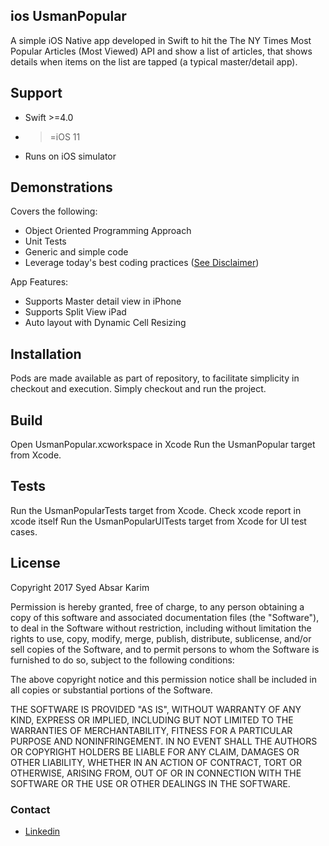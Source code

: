 ## ios UsmanPopular

A simple iOS Native app developed in Swift to hit the The NY Times Most Popular Articles (Most Viewed) API and show a list of articles, that shows details when items on the list are tapped (a typical master/detail app).

## Support 
* Swift >=4.0
* >=iOS 11
* Runs on iOS simulator

## Demonstrations

Covers the following:
* Object Oriented Programming Approach 
* Unit Tests 
* Generic and simple code 
* Leverage today's best coding practices ([See Disclaimer](#disclaimer))

App Features:
* Supports Master detail view in iPhone
* Supports Split View iPad
* Auto layout with Dynamic Cell Resizing
## Installation

Pods are made available as part of repository, to facilitate simplicity in checkout and execution. Simply checkout and run the project.

## Build
Open UsmanPopular.xcworkspace in Xcode
Run the UsmanPopular target from Xcode.


## Tests

Run the UsmanPopularTests target from Xcode.
Check xcode report in xcode itself
Run the UsmanPopularUITests target from Xcode for UI test cases.




## License

Copyright 2017 Syed Absar Karim

Permission is hereby granted, free of charge, to any person obtaining a copy of this software and associated documentation files (the "Software"), to deal in the Software without restriction, including without limitation the rights to use, copy, modify, merge, publish, distribute, sublicense, and/or sell copies of the Software, and to permit persons to whom the Software is furnished to do so, subject to the following conditions:

The above copyright notice and this permission notice shall be included in all copies or substantial portions of the Software.

THE SOFTWARE IS PROVIDED "AS IS", WITHOUT WARRANTY OF ANY KIND, EXPRESS OR IMPLIED, INCLUDING BUT NOT LIMITED TO THE WARRANTIES OF MERCHANTABILITY, FITNESS FOR A PARTICULAR PURPOSE AND NONINFRINGEMENT. IN NO EVENT SHALL THE AUTHORS OR COPYRIGHT HOLDERS BE LIABLE FOR ANY CLAIM, DAMAGES OR OTHER LIABILITY, WHETHER IN AN ACTION OF CONTRACT, TORT OR OTHERWISE, ARISING FROM, OUT OF OR IN CONNECTION WITH THE SOFTWARE OR THE USE OR OTHER DEALINGS IN THE SOFTWARE.

### Contact
* [Linkedin](https://in.linkedin.com/in/mohd-usman-ansari-49a81032)

